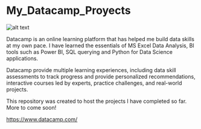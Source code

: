 # My_Datacamp_Proyects

![alt text](https://lh3.googleusercontent.com/proxy/uU_ZTxcaxQ9hWGzbNpmDoMif6eGVyUI-vzaYDFXdoBUu9JQE1vcoLC4A4queB8gUJco6MnHnZ-HUvl90KTq0W3M6CrUwFuPTwFlmuTZ6V3FQxwjOJnwewjF044WV8hjgUcFVe3zHWh-E2zH9gA)

Datacamp is an online learning platform that has helped me build data skills at my own pace. I have learned the essentials of MS Excel Data Analysis, BI tools such as Power BI, SQL querying and Python for Data Science applications.

Datacamp provide multiple learning experiences, including data skill assessments to track progress and provide personalized recommendations, interactive courses led by experts, practice challenges, and real-world projects.

This repository was created to host the projects I have completed so far. More to come soon!

https://www.datacamp.com/
